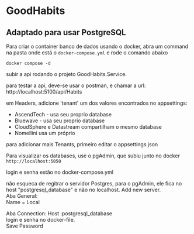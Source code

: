 # GoodHabits
## Adaptado para usar PostgreSQL

Para criar o container banco de dados usando  o docker, abra um command na pasta onde está o `docker-compose.yml` e rode o comando abaixo  

`docker compose -d`  

subir a api rodando o projeto GoodHabits.Service.

para testar a api, deve-se usar o postman, e chamar a url:  
http://localhost:5100/api/Habits

em Headers, adicione 'tenant' um dos valores encontrados no appsettings:
* AscendTech - usa seu proprio database
* Bluewave - usa seu proprio database
* CloudSphere e Datastream compartilham o mesmo database
* Nomellini  usa um próprio

para adicionar mais Tenants, primeiro editar o appsettings.json

Para visualizar os databases, use o pgAdmin, que subiu junto no docker  
`http://localhost:5050` 

login e senha estão no docker-compose.yml

não esqueca de regitrar o servidor Postgres, para o pgAdmin, ele fica no host "postgresql_database" e não no localhost.
Add new server.  
Aba General:  
Name = Local  
  
Aba Connection:
Host :postgresql_database  
login e senha no docker-file.   
Save Password


